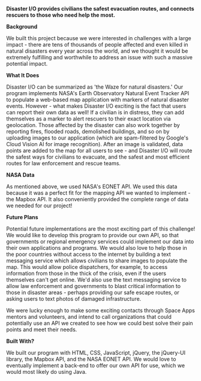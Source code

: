 <b>Disaster I/O provides civilians the safest evacuation routes, and connects rescuers to those who need help the most.</b>

<b>Background</b>

We built this project because we were interested in challenges with a large impact - there are tens of thousands of people affected and even killed in natural disasters every year across the world, and we thought it would be extremely fulfilling and worthwhile to address an issue with such a massive potential impact.

<b>What It Does</b>

Disaster I/O can be summarized as 'the Waze for natural disasters.' Our program implements NASA's Earth Observatory Natural Event Tracker API to populate a web-based map application with markers of natural disaster events. However - what makes Disaster I/O exciting is the fact that users can report their own data as well! If a civilian is in distress, they can add themselves as a marker to alert rescuers to their exact location via geolocation. Those affected by the disaster can also work together by reporting fires, flooded roads, demolished buildings, and so on by uploading images to our application (which are spam-filtered by Google's Cloud Vision AI for image recognition). After an image is validated, data points are added to the map for all users to see - and Disaster I/O will route the safest ways for civilians to evacuate, and the safest and most efficient routes for law enforcement and rescue teams.

<b>NASA Data</b>

As mentioned above, we used NASA's EONET API. We used this data because it was a perfect fit for the mapping API we wanted to implement - the Mapbox API. It also conveniently provided the complete range of data we needed for our project!

<b>Future Plans</b>

Potential future implementations are the most exciting part of this challenge! We would like to develop this program to provide our own API, so that governments or regional emergency services could implement our data into their own applications and programs. We would also love to help those in the poor countries without access to the internet by building a text messaging service which allows civilians to share images to populate the map. This would allow police dispatchers, for example, to access information from those in the thick of the crisis, even if the users themselves can't get online. We'd also use the text messaging service to allow law enforcement and governments to blast critical information to those in disaster areas - perhaps providing our safe escape routes, or asking users to text photos of damaged infrastructure. 

We were lucky enough to make some exciting contacts through Space Apps mentors and volunteers, and intend to call organizations that could potentially use an API we created to see how we could best solve their pain points and meet their needs.

<b>Built With?</b>

We built our program with HTML, CSS, JavaScript, jQuery, the jQuery-UI library, the Mapbox API, and the NASA EONET API. We would love to eventually implement a back-end to offer our own API for use, which we would most likely do using Java. 
